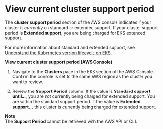 # View current cluster support period<a name="view-support-status"></a>

The **cluster support period** section of the AWS console indicates if your cluster is *currently* on standard or extended support\. If your cluster support period is **Extended support**, you are being charged for EKS extended support\. 

For more information about standard and extended support, see [Understand the Kubernetes version lifecycle on EKS](kubernetes-versions.md)\.

**View current cluster support period \(AWS Console\)**

1. Navigate to the **Clusters** page in the EKS section of the AWS Console\. Confirm the console is set to the same AWS region as the cluster you want to review\. 

1. Review the **Support Period** column\. If the value is **Standard support until\.\.\.**, you are not currently being charged for extended support\. You are within the standard support period\. If the value is **Extended support\.\.\.** this cluster is currently being charged for extended support\. 

**Note**  
The **Support Period** cannot be retrieved with the AWS API or CLI\.